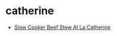 # catherine

 * [Slow Cooker Beef Stew Al La Catherine](index/s/slow-cooker-beef-stew-al-la-catherine.json)
